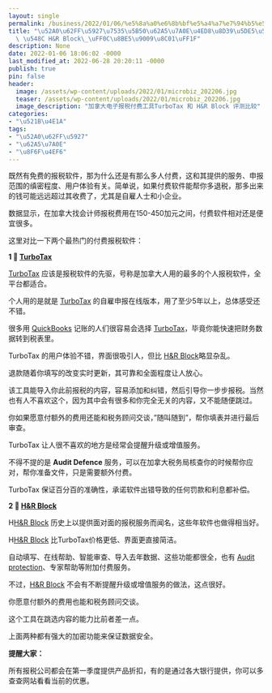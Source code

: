 ```yaml
---
layout: single
permalink: /business/2022/01/06/%e5%8a%a0%e6%8b%bf%e5%a4%a7%e7%94%b5%e5%ad%90%e6%8a%a5%e7%a8%8e%e4%bb%98%e8%b4%b9%e5%b7%a5%e5%85%b7turbotax-%e5%92%8c-hr-block-%ef%bc%8c%e8%af%a5%e9%80%89%e8%b0%81%ef%bc%9f/
title: "\u52A0\u62FF\u5927\u7535\u5B50\u62A5\u7A0E\u4ED8\u8D39\u5DE5\u5177TurboTax\
  \ \u548C H&R Block\_\uFF0C\u8BE5\u9009\u8C01\uFF1F"
description: None
date: 2022-01-06 18:06:02 -0000
last_modified_at: 2022-06-28 20:20:11 -0000
publish: true
pin: false
header:
  image: /assets/wp-content/uploads/2022/01/microbiz_202206.jpg
  teaser: /assets/wp-content/uploads/2022/01/microbiz_202206.jpg
  image_description: "加拿大电子报税付费工具TurboTax 和 H&R Block 评测比较"
categories:
- "\u521B\u4E1A"
tags:
- "\u52A0\u62FF\u5927"
- "\u62A5\u7A0E"
- "\u8F6F\u4EF6"
---
```

既然有免费的报税软件，那为什么还是有那么多人付费，这和其提供的服务、申报范围的缜密程度、用户体验有关。简单说，如果付费软件能帮你多退税，那多出来的钱可能远远超过其收费了，尤其是自雇人士和小企业。

数据显示，在加拿大找会计师报税费用在150-450加元之间，付费软件相对还是便宜很多。

这里对比一下两个最热门的付费报税软件：

**1 ⃣️ [TurboTax](https://turbotax.intuit.ca/tax/software)**

[TurboTax](https://turbotax.intuit.ca/tax/software) 应该是报税软件的先驱，号称是加拿大人用的最多的个人报税软件，全平台都适合。

个人用的是就是 [TurboTax](https://turbotax.intuit.ca/tax/software) 的自雇申报在线版本，用了至少5年以上，总体感受还不错。

很多用 [QuickBooks](https://quickbooks.intuit.com/ca/) 记账的人们很容易会选择 [TurboTax](https://turbotax.intuit.ca/tax/software)，毕竟你能快速把财务数据转到税表里。

TurboTax 的用户体验不错，界面很吸引人，但比 [H&R Block](https://www.hrblock.ca)略显杂乱。

退款随着你填写的改变实时更新，其可靠和全面程度让人放心。

该工具能导入你此前报税的内容，容易添加和纠错，然后引导你一步步报税。当然也有人不喜欢这个，因为其中会有很多和你完全无关的内容，又不能随便跳过。

你如果愿意付额外的费用还能和税务顾问交谈，”随叫随到”，帮你填表并进行最后审查。

TurboTax 让人很不喜欢的地方是经常会提醒升级或增值服务。

不得不提的是 **Audit Defence** 服务，可以在加拿大税务局核查你的时候帮你应对，帮你准备文件，只是需要额外付费。

TurboTax 保证百分百的准确性，承诺软件出错导致的任何罚款和利息都补偿。

**2 ⃣️ [H&R Block](https://www.hrblock.ca)**

H[H&R Block](https://www.hrblock.ca) 历史上以提供面对面的报税服务而闻名，这些年软件也做得相当好。

H[H&R Block](https://www.hrblock.ca) 比TurboTax价格更低、界面更直接简洁。

自动填写、在线帮助、智能审查、导入去年数据、这些功能都很全，也有 [Audit protection](https://www.hrblock.ca/online-tax-software/audit-protection/)、专家帮助等附加付费服务。

不过，[H&R Block](https://www.hrblock.ca) 不会有不断提醒升级或增值服务的做法，这点很好。

你愿意付额外的费用也能和税务顾问交谈。

这个工具在跳选内容的能力比前者差一点。

上面两种都有强大的加密功能来保证数据安全。

**提醒大家：**

所有报税公司都会在第一季度提供产品折扣，有的是通过各大银行提供，你可以多查查网站看看当前的优惠。
